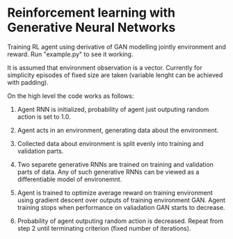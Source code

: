 # Reinforcement learning with Generative Neural Networks

Training RL agent using derivative of GAN modelling jointly environment and reward. Run "example.py" to see it working.

It is assumed that environment observation is a vector. Currently for simplicity episodes of fixed size are taken (variable lenght can be achieved with padding).

On the high level the code works as follows:

1. Agent RNN is initialized, probability of agent just outputing random action is set to 1.0.

2. Agent acts in an environment, generating data about the environment. 

3. Collected data about environment is split evenly into training and validation parts.

4. Two separete generative RNNs are trained on training and validation parts of data. Any of such generative RNNs can be viewed as a differentiable model of environemnt.

5. Agent is trained to optimize average reward on training environment using gradient descent over outputs of training environment GAN. Agent training stops when performance on valiadation GAN starts to decrease.

6. Probability of agent outputing random action is decreased. Repeat from step 2 until terminating criterion (fixed number of iterations).
